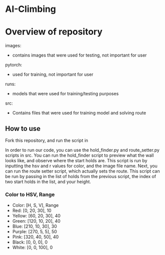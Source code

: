 # AI-Climbing
# Overview of repository
images:
- contains images that were used for testing, not important for user
  
pytorch:
- used for training, not important for user
  
runs:
- models that were used for training/testing purposes

src:
- Contains files that were used for training model and solving route

## How to use
Fork this repository, and run the script in 

In order to run our code, you can use the hold_finder.py and route_setter.py scripts in src. You can run the hold_finder script to preview what the wall looks
like, and observe where the start holds are. This script is run by inputting the hsv and r values for color, and the image file name. Next, you can run the 
route setter script, which actually sets the route. This script can be run by passing in the list of holds from the previous script, the index of two start holds
in the list, and your height.

### Color to HSV, Range
- Color: [H, S, V], Range
- Red: [0, 20, 30], 10 
- Yellow: [60, 20, 30], 40 
- Green: [120, 10, 20], 40 
- Blue: [210, 10, 30], 30 
- Purple: [270, 5, 5], 50
- Pink: [320, 40, 50], 40 
- Black: [0, 0, 0], 0 
- White: [0, 0, 100], 0 
